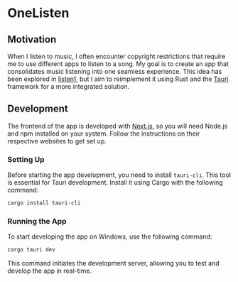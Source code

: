 # OneListen

## Motivation

When I listen to music, I often encounter copyright restrictions that require me to use different apps to listen to a song. My goal is to create an app that consolidates music listening into one seamless experience. This idea has been explored in [listen1](https://github.com/listen1), but I aim to reimplement it using Rust and the [Tauri](https://tauri.app/) framework for a more integrated solution.

## Development

The frontend of the app is developed with [Next.js](https://nextjs.org/), so you will need Node.js and npm installed on your system. Follow the instructions on their respective websites to get set up.

### Setting Up

Before starting the app development, you need to install `tauri-cli`. This tool is essential for Tauri development. Install it using Cargo with the following command:

```bash
cargo install tauri-cli
```
### Running the App

To start developing the app on Windows, use the following command:
```bash
cargo tauri dev
```
This command initiates the development server, allowing you to test and develop the app in real-time.
